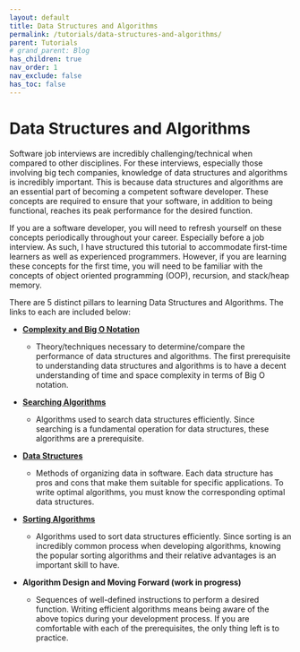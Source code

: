 ```yaml
---
layout: default
title: Data Structures and Algorithms
permalink: /tutorials/data-structures-and-algorithms/
parent: Tutorials
# grand_parent: Blog
has_children: true
nav_order: 1
nav_exclude: false
has_toc: false
---
```


# Data Structures and Algorithms

Software job interviews are incredibly challenging/technical when compared to other disciplines. For these interviews, especially those involving big tech companies, knowledge of data structures and algorithms is incredibly important. This is because data structures and algorithms are an essential part of becoming a competent software developer. These concepts are required to ensure that your software, in addition to being functional, reaches its peak performance for the desired function. 

If you are a software developer, you will need to refresh yourself on these concepts periodically throughout your career. Especially before a job interview. As such, I have structured this tutorial to accommodate first-time learners as well as experienced programmers. However, if you are learning these concepts for the first time, you will need to be familiar with the concepts of object oriented programming (OOP), recursion, and stack/heap memory.

There are 5 distinct pillars to learning Data Structures and Algorithms. The links to each are included below:
- [**Complexity and Big O Notation**](/tutorials/data-structures-and-algorithms/complexity-and-big-o-notation/)
  - Theory/techniques necessary to determine/compare the performance of data structures and algorithms. The first prerequisite to understanding data structures and algorithms is to have a decent understanding of time and space complexity in terms of Big O notation.

- [**Searching Algorithms**](/tutorials/data-structures-and-algorithms/searching-algorithms/)
  - Algorithms used to search data structures efficiently. Since searching is a fundamental operation for data structures, these algorithms are a prerequisite.

- [**Data Structures**](/tutorials/data-structures-and-algorithms/data-structures/)
  - Methods of organizing data in software. Each data structure has pros and cons that make them suitable for specific applications. To write optimal algorithms, you must know the corresponding optimal data structures. 

- [**Sorting Algorithms**](/tutorials/data-structures-and-algorithms/sorting-algorithms/)
  - Algorithms used to sort data structures efficiently. Since sorting is an incredibly common process when developing algorithms, knowing the popular sorting algorithms and their relative advantages is an important skill to have. 

- **Algorithm Design and Moving Forward (work in progress)** 
  - Sequences of well-defined instructions to perform a desired function. Writing efficient algorithms means being aware of the above topics during your development process. If you are comfortable with each of the prerequisites, the only thing left is to practice.